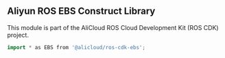 ## Aliyun ROS EBS Construct Library

This module is part of the AliCloud ROS Cloud Development Kit (ROS CDK) project.

```go
import * as EBS from '@alicloud/ros-cdk-ebs';
```
